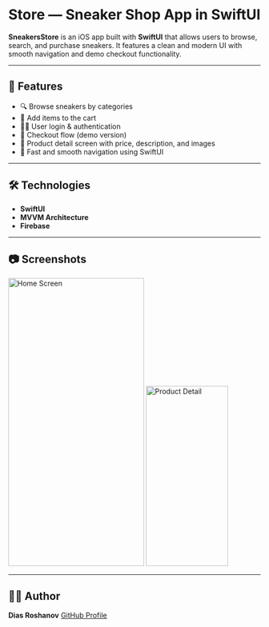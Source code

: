 #  Store — Sneaker Shop App in SwiftUI

**SneakersStore** is an iOS app built with **SwiftUI** that allows users to browse, search, and purchase sneakers. It features a clean and modern UI with smooth navigation and demo checkout functionality.

---

## 📱 Features

* 🔍 Browse sneakers by categories
* 🛒 Add items to the cart
* 👨‍💻 User login & authentication
* 🧾 Checkout flow (demo version)
* 📄 Product detail screen with price, description, and images
* 🚀 Fast and smooth navigation using SwiftUI

---

## 🛠 Technologies

* **SwiftUI**
* **MVVM Architecture**
* **Firebase**

---

## 📷 Screenshots

<p float="left">
  <img width="271" height="576" alt="Home Screen" src="https://github.com/user-attachments/assets/b09e0a46-654c-4277-8990-4388b55ed3a7" />
  <img width="164" height="360" alt="Product Detail" src="https://github.com/user-attachments/assets/9fd36a4c-83ec-4027-a662-fbe15f4923cd" />
</p>

---

## 👨‍💻 Author

**Dias Roshanov**
[GitHub Profile](https://github.com/diasroshanov)





